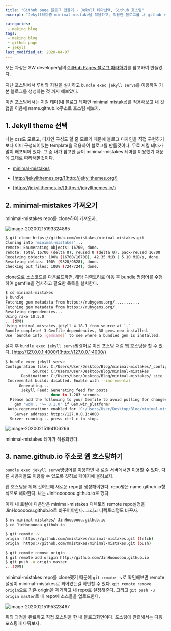 ```yaml
---
title: "Github page 블로그 만들기 - Jekyll 테마선택, Github 호스팅"
excerpt: "Jekyll테마중 minimal mistake을 적용하고, 적용한 블로그를 내 github repository에 업로드하여 실제 블로그를 운영해보자"

categories:
 - making blog
tags:
 - making blog
 - github page
 - jekyll
last_modified_at: 2020-04-07
---
```




모든 과정은 SW developer님의 [GitHub Pages 블로그 따라하기](https://devinlife.com/howto/)를 참고하여 만들었다.

지난 포스팅에서 루비와 지킬을 설치하고 `bundle exec jekyll serve`를 이용하여 기본 블로그를 생성하는 것 까지 해보았다.

이번 포스팅에서는 지킬 테마(내 블로그 테마인 minimal mistake)를 적용해보고 내 깃헙을 이용해 name.github.io주소로 호스팅 해보자.

## 1. Jekyll theme 선택

나는 css도 모르고, 디자인 구성도 할 줄 모르기 때문에 블로그 디자인을 직접 구현하기보다 이미 구성되어있는 template을 적용하여 블로그를 만들것이다. 무료 지킬 테마가 많이 배포되어 있다. 그 중 내가 참고한 글이 minimal-mistakes 테마를 이용했기 때문에 그대로 따라해볼것이다.

*  [minimal-mistakes](https://github.com/mmistakes/minimal-mistakes) 

* [http://jekyllthemes.org/](http://jekyllthemes.org/)
* [https://jekyllthemes.io/](https://jekyllthemes.io/)



## 2. minimal-mistakes 가져오기

minimal-mistakes repo를 clone하여 가져오자.

![image-20200215193324885]({{site.url}}/assets/images/2020-02-15-making-blog-3-clone-minimal-mistakes-repo.png)

```bash
$ git clone https://github.com/mmistakes/minimal-mistakes.git
Cloning into 'minimal-mistakes'...
remote: Enumerating objects: 16700, done.
remote: Total 16700 (delta 0), reused 0 (delta 0), pack-reused 16700
Receiving objects: 100% (16700/16700), 42.35 MiB | 5.10 MiB/s, done.
Resolving deltas: 100% (9828/9828), done.
Checking out files: 100% (724/724), done.
```

clone으로 소스코드를 다운로드하면, 해당 디렉토리로 이동 후 bundle 명령어를 수행하여 gemfile을 검사하고 필요한 목록을 설치한다.

```bash
$ cd minimal-mistakes
$ bundle
Fetching gem metadata from https://rubygems.org/...........
Fetching gem metadata from https://rubygems.org/.
Resolving dependencies...
Using rake 10.5.0
...(생략)
Using minimal-mistakes-jekyll 4.18.1 from source at `.`
Bundle complete! 3 Gemfile dependencies, 38 gems now installed.
Use `bundle info [gemname]` to see where a bundled gem is installed.
```

설치 후 `bundle exec jekyll serve`명령어로 이전 포스팅 처럼 웹 호스팅을 할 수 있다. [http://127.0.0.1:4000/](http://127.0.0.1:4000/)

```bash
$ bundle exec jekyll serve
Configuration file: C:/Users/User/Desktop/Blog/minimal-mistakes/_config.yml
            Source: C:/Users/User/Desktop/Blog/minimal-mistakes
       Destination: C:/Users/User/Desktop/Blog/minimal-mistakes/_site
 Incremental build: disabled. Enable with --incremental
      Generating...
       Jekyll Feed: Generating feed for posts
                    done in 1.203 seconds.
  Please add the following to your Gemfile to avoid polling for changes:
    gem 'wdm', '>= 0.1.0' if Gem.win_platform?
 Auto-regeneration: enabled for 'C:/Users/User/Desktop/Blog/minimal-mistakes'
    Server address: http://127.0.0.1:4000
  Server running... press ctrl-c to stop.
```

![image-20200215194106266]({{site.url}}/assets/images/2020-02-15-making-blog-3-check-theme-to-sample-blog.png)

minimal-mistakes 테마가 적용되었다.



## 3. name.github.io 주소로 웹 호스팅하기

`bundle exec jekyll serve`명령어를 이용하면 내 로컬 서버에서만 이용할 수 있다. 다른 사용자들도 이용할 수 있도록 깃허브 페이지에 올려보자.

웹 호스팅을 위해 깃허브에 새로운 repo를 생성해야한다. repo명은 name.github.io형식으로 해야한다. 나는 JinHoooooou.github.io로 했다.

이제 내 로컬에 다운받은 minimal-mistakes 디렉토리 remote repo설정을 JinHoooooou.github.io로 바꾸어야한다. 그리고 디렉토리명도 바꾸자.

```bash
$ mv minimal-mistakes/ JinHoooooou.github.io
$ cd JinHoooooou.github.io

$ git remote -v
origin  https://github.com/mmistakes/minimal-mistakes.git (fetch)
origin  https://github.com/mmistakes/minimal-mistakes.git (push)

$ git remote remove origin
$ git remote add origin http://github.com/JinHoooooou.github.io
$ git push -u origin master
...(생략)
```

minimal-mistakes repo를 clone했기 때문에 `git remote -v`로 확인해보면 remote 설정이 minimal-mistakes로 되어있는걸 확인할 수 있다. `git remote remove origin`으로 기존 origin을 제거하고 내 repo로 설정해준다. 그리고 `git push -u origin master`로 내 repo에 소스들을 업로드한다.

![image-20200215195323467]({{site.url}}/assets/images/2020-02-15-making-blog-3-my-blog.png)

위의 과정을 완료하고 직접 포스팅을 한 내 블로그화면이다. 포스팅에 관련해서는 다음 포스팅때 다뤄보자.